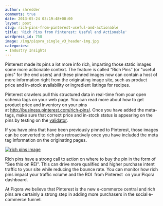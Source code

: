 ```yaml
---
author: shredder
comments: true
date: 2013-05-24 03:19:48+00:00
layout: post
slug: rich-pins-from-pinterest-useful-and-actionable
title: 'Rich Pins from Pinterest: Useful and Actionable'
wordpress_id: 758
image: /img/piqora_single_v3_header-img.jpg
categories:
- Industry Insights
---
```


Pinterest made its pins a lot more info rich, imparting those static images some more actionable context. The feature is called “Rich Pins” (or "useful pins" for the end users) and these pinned images now can contain a host of more information right from the originating image site, such as product price and in-stock availability or ingredient listings for recipes.

Pinterest crawlers pull this structured data in real-time from your open schema tags on your web page. You can read more about how to get product price and inventory on your pins at http://business.pinterest.com/rich-pins/. Once you have added the meta-tags, make sure that correct price and in-stock status is appearing on the pins by testing on the [validator](http://developers.pinterest.com/rich_pins/validator/).

If you have pins that have been previously pinned to Pinterest, those images can be converted to rich pins retroactively once you have included the meta tag information on the originating pages.


[![rich pins image](http://blog.piqora.com/wp-content/uploads/2013/05/rich-pins-image.png)](http://blog.piqora.com/wp-content/uploads/2013/05/rich-pins-image.png)


Rich pins have a strong call to action on where to buy the pin in the form of "See this on REI". This can drive more qualified and higher purchase intent traffic to your site while reducing the bounce rate. You can monitor how rich pins impact your traffic volume and the ROI  from Pinterest  on your Piqora dashboard.

At Piqora we believe that Pinterest is the new e-commerce central and rich pins are certainly a strong step in adding more purchasers in the social e-commerce funnel.


